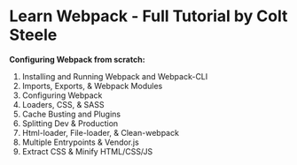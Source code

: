 # Learn Webpack - Full Tutorial by Colt Steele
**Configuring Webpack from scratch:**  

1. Installing and Running Webpack and Webpack-CLI
2. Imports, Exports, & Webpack Modules
3. Configuring Webpack
4. Loaders, CSS, & SASS
5. Cache Busting and Plugins
6. Splitting Dev & Production
7. Html-loader, File-loader, & Clean-webpack
8. Multiple Entrypoints & Vendor.js
9. Extract CSS & Minify HTML/CSS/JS
